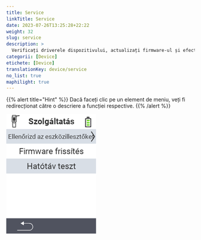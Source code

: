 ```yaml
---
title: Service
linkTitle: Service
date: 2023-07-26T13:25:28+22:22
weight: 32
slug: service
description: >
  Verificați driverele dispozitivului, actualizați firmware-ul și efectuați un test de rază
categorii: [Device]
etichete: [Device]
translationKey: device/service
no_list: true
maphilight: true
---
```

{{% alert title="Hint" %}}
Dacă faceți clic pe un element de meniu, veți fi redirecționat către o descriere a funcției respective.
{{% /alert %}}

<img src="menu.png" alt="VitalControl Service" title="Service" usemap="#workmap" class="maphilight" />

<map name="workmap">
  <area shape="rect" coords="2,42,238,82" alt="Verificați driverele dispozitivului" title="Instrucțiunile pentru verificarea driverelor dispozitivului dvs. pot fi găsite aici&#10;Click mouse: deschideți documentația" href="/ro/docs/diagnosis/hardware/">
  <area shape="rect" coords="2,82,238,122" alt="Actualizare firmware" title="Instrucțiunile pentru actualizarea firmware-ului dvs. pot fi găsite aici&#10;Click mouse: deschideți documentația" href="/ro/docs/firmware/update/">
  <area shape="rect" coords="2,122,238,162" alt="Test de rază" title="Instrucțiunile pentru efectuarea unui test de rază pot fi găsite aici&#10;Click mouse: deschideți documentația" href="/ro/docs/diagnosis/rfid-scan/">

  <area shape="rect" coords="2,282,120,319" alt="Înapoi" title="Săriți înapoi la nivel&#10;Click mouse: deschideți documentația" href="/ro/docs/device/">
</map>
